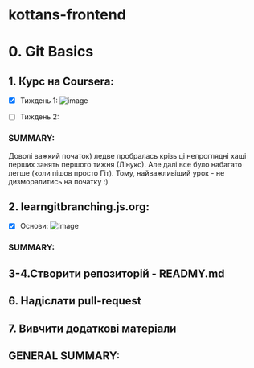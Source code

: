 # kottans-frontend
# 0. Git Basics

## 1. Курс нa Coursera:
- [x] Тиждень 1:
![image](https://user-images.githubusercontent.com/97355715/181358513-e6c999dc-d1f3-4826-a489-370655e94c4a.png)

- [ ] Тиждень 2:
### SUMMARY:
Доволі важкий початок) ледве пробралась крізь ці непроглядні хащі перших занять першого тижня (Лінукс). Але далі все було набагато легше (коли пішов просто Гіт). Тому, найважливіший урок - не дизморалитись на початку :)

## 2. learngitbranching.js.org:
- [x] Основи:
![image](https://user-images.githubusercontent.com/97355715/181358066-c7dd0e64-88a7-4dd3-8eb2-ca3efb483f71.png)
### SUMMARY:

## 3-4.Створити репозиторій - READMY.md
## 6. Надіслати pull-request
## 7. Вивчити додаткові матеріали
## GENERAL SUMMARY:
